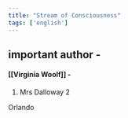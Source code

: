 ```yaml
---
title: "Stream of Consciousness"
tags: ['english']
---
```



## important author - 
#### [[Virginia Woolf]] - 
1. Mrs Dalloway
2


Orlando					